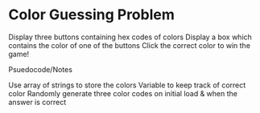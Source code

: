 # Color Guessing Problem

Display three buttons containing hex codes of colors
Display a box which contains the color of one of the buttons
Click the correct color to win the game!

Psuedocode/Notes

Use array of strings to store the colors
Variable to keep track of correct color
Randomly generate three color codes on initial load & when the answer is correct